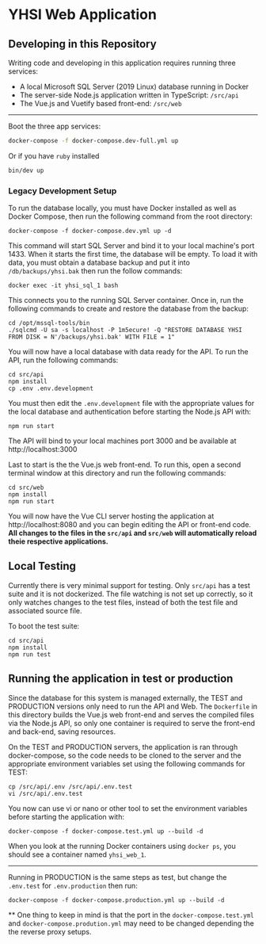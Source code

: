 # YHSI Web Application

## Developing in this Repository

Writing code and developing in this application requires running three services:

- A local Microsoft SQL Server (2019 Linux) database running in Docker
- The server-side Node.js application written in TypeScript: `/src/api`
- The Vue.js and Vuetify based front-end: `/src/web`

---

Boot the three app services:

```bash
docker-compose -f docker-compose.dev-full.yml up
```

Or if you have `ruby` installed

```bash
bin/dev up
```

### Legacy Development Setup

To run the database locally, you must have Docker installed as well as Docker Compose, then run the following command from the root directory:

```
docker-compose -f docker-compose.dev.yml up -d
```

This command will start SQL Server and bind it to your local machine's port 1433. When it starts the first time, the database will be empty. To load it with data, you must obtain a database backup and put it into `/db/backups/yhsi.bak` then run the follow commands:

```
docker exec -it yhsi_sql_1 bash
```

This connects you to the running SQL Server container. Once in, run the following commands to create and restore the database from the backup:

```
cd /opt/mssql-tools/bin
./sqlcmd -U sa -s localhost -P 1m5ecure! -Q "RESTORE DATABASE YHSI FROM DISK = N'/backups/yhsi.bak' WITH FILE = 1"
```

You will now have a local database with data ready for the API. To run the API, run the following commands:

```
cd src/api
npm install
cp .env .env.development
```

You must then edit the `.env.development` file with the appropriate values for the local database and authentication before starting the Node.js API with:

```
npm run start
```

The API will bind to your local machines port 3000 and be available at http://localhost:3000

Last to start is the the Vue.js web front-end. To run this, open a second terminal window at this directory and run the following commands:

```
cd src/web
npm install
npm run start
```

You will now have the Vue CLI server hosting the application at http://localhost:8080 and you can begin editing the API or front-end code. **All changes to the files in the `src/api` and `src/web` will automatically reload theie respective applications.**

## Local Testing

Currently there is very minimal support for testing.
Only `src/api` has a test suite and it is not dockerized.
The file watching is not set up correctly, so it only watches changes to the test files,
instead of both the test file and associated source file.

To boot the test suite:

```
cd src/api
npm install
npm run test
```

## Running the application in test or production

Since the database for this system is managed externally, the TEST and PRODUCTION versions only need to run the API and Web. The `Dockerfile` in this directory builds the Vue.js web front-end and serves the compiled files via the Node.js API, so only one container is required to serve the front-end and back-end, saving resources.

On the TEST and PRODUCTION servers, the application is ran through docker-compose, so the code needs to be cloned to the server and the appropriate environment variables set using the following commands for TEST:

```
cp /src/api/.env /src/api/.env.test
vi /src/api/.env.test
```

You now can use vi or nano or other tool to set the environment variables before starting the application with:

```
docker-compose -f docker-compose.test.yml up --build -d
```

When you look at the running Docker containers using `docker ps`, you should see a container named `yhsi_web_1`.

---

Running in PRODUCTION is the same steps as test, but change the `.env.test` for `.env.production` then run:

```
docker-compose -f docker-compose.production.yml up --build -d
```

\*\* One thing to keep in mind is that the port in the `docker-compose.test.yml` and `docker-compose.prodution.yml` may need to be changed depending the the reverse proxy setups.

